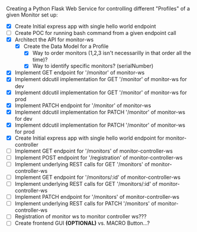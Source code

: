 
Creating a Python Flask Web Service for controlling different "Profiles" of a given Monitor set up:

* [x] Create Initial express app with single hello world endpoint
* [ ] Create POC for running bash command from a given endpoint call
* [x] Architect the API for monitor-ws
    * [x] Create the Data Model for a Profile
        * [x] Way to order monitors (1,2,3 isn't necessarilly in that order all the time)?
        * [x] Way to identify specific monitors? (serialNumber)
* [x] Implement GET endpoint for '/monitor' of monitor-ws
* [x] Implement ddcutil implementation for GET '/monitor' of monitor-ws for dev
* [x] Implement ddcutil implementation for GET '/monitor' of monitor-ws for prod
* [x] Implement PATCH endpoint for '/monitor' of monitor-ws
* [X] Implement ddcutil implementation for PATCH '/monitor' of monitor-ws for dev
* [x] Implement ddcutil implementation for PATCH '/monitor' of monitor-ws for prod
* [x] Create Initial express app with single hello world endpoint for monitor-controller
* [ ] Implement GET endpoint for '/monitors' of monitor-controller-ws
* [ ] Implement POST endpoint for '/registration' of monitor-controller-ws
* [ ] Implement underlying REST calls for GET '/monitors' of monitor-controller-ws
* [ ] Implement GET endpoint for '/monitors/:id' of monitor-controller-ws
* [ ] Implement underlying REST calls for GET '/monitors/:id' of monitor-controller-ws
* [ ] Implement PATCH endpoint for '/monitors' of monitor-controller-ws
* [ ] Implement underlying REST calls for PATCH '/monitors' of monitor-controller-ws
* [ ] Registration of monitor ws to monitor controller ws???
* [ ] Create frontend GUI **(OPTIONAL)** vs. MACRO Button...? 

